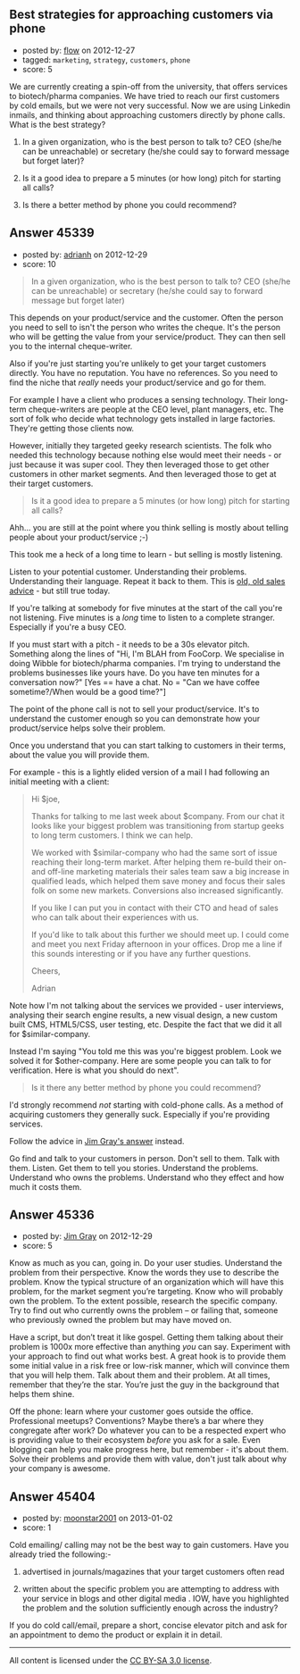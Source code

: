 ## Best strategies for approaching customers via phone

- posted by: [flow](https://stackexchange.com/users/-1/17377-flow) on 2012-12-27
- tagged: `marketing`, `strategy`, `customers`, `phone`
- score: 5

We are currently creating a spin-off from the university, that offers services to biotech/pharma companies. We have tried to reach our first customers by cold emails, but we were not very successful. Now we are using Linkedin inmails, and thinking about approaching customers directly by phone calls. What is the best strategy?

 1. In a given organization, who is the best person to talk to? CEO
    (she/he can be unreachable) or secretary (he/she could say to
    forward message but forget later)?
    
 2. Is it a good idea to prepare a 5 minutes (or how long) pitch for
        starting all calls?
 3. Is there a better method by phone you could recommend?



## Answer 45339

- posted by: [adrianh](https://stackexchange.com/users/-1/4599-adrianh) on 2012-12-29
- score: 10

<blockquote>
  <p>In a given organization, who is the best person to talk to? CEO
  (she/he can be unreachable) or secretary (he/she could say to forward
  message but forget later)</p>
</blockquote>

<p>This depends on your product/service and the customer. Often the person you need to sell to isn't the person who writes the cheque. It's the person who will be getting the value from your service/product. They can then sell you to the internal cheque-writer.</p>

<p>Also if you're just starting you're unlikely to get your target customers directly. You have no reputation. You have no references. So you need to find the niche that <em>really</em> needs your product/service and go for them.</p>

<p>For example I have a client who produces a sensing technology. Their long-term cheque-writers are people at the CEO level, plant managers, etc. The sort of folk who decide what technology gets installed in large factories. They're getting those clients now.</p>

<p>However, initially they targeted geeky research scientists. The folk who needed this technology because nothing else would meet their needs - or just because it was super cool. They then leveraged those to get other customers in other market segments. And then leveraged those to get at their target customers.</p>

<blockquote>
  <p>Is it a good idea to prepare a 5 minutes (or how long) pitch for
  starting all calls?</p>
</blockquote>

<p>Ahh... you are still at the point where you think selling is mostly about telling people about your product/service ;-) </p>

<p>This took me a heck of a long time to learn - but selling is mostly listening.</p>

<p>Listen to your potential customer. Understanding their problems. Understanding their language. Repeat it back to them. This is <a href="http://mikecanex.wordpress.com/2012/12/26/1922-follow-this-rule-if-you-want-to-be-popular/">old, old sales advice</a> - but still true today.</p>

<p>If you're talking at somebody for five minutes at the start of the call you're not listening. Five minutes is a <em>long</em> time to listen to a complete stranger. Especially if you're a busy CEO. </p>

<p>If you must start with a pitch - it needs to be a 30s elevator pitch. Something along the lines of "Hi, I'm BLAH from FooCorp. We specialise in doing Wibble for biotech/pharma companies. I'm trying to understand the problems businesses like yours have. Do you have ten minutes for a conversation now?" [Yes == have a chat. No = "Can we have coffee sometime?/When would be a good time?"] </p>

<p>The point of the phone call is not to sell your product/service. It's to understand the customer enough so you can demonstrate how your product/service helps solve their problem.</p>

<p>Once you understand that you can start talking to customers in their terms, about the value you will provide them. </p>

<p>For example - this is a lightly elided version of a mail I had following an initial meeting with a client:</p>

<blockquote>
  <p>Hi $joe,</p>
  
  <p>Thanks for talking to me last week about $company. From our chat it
  looks like your biggest problem was transitioning from startup geeks
  to long term customers. I think we can help.</p>
  
  <p>We worked with $similar-company who had the same sort of issue
  reaching their long-term market. After helping them re-build their on-
  and off-line marketing materials their sales team saw a big increase
  in qualified leads, which helped them save money and focus their sales
  folk on some new markets. Conversions also increased significantly.</p>
  
  <p>If you like I can put you in contact with their CTO and head of sales
  who can talk about their experiences with us.</p>
  
  <p>If you'd like to talk about this further we should meet up. I could
  come and meet you next Friday afternoon in your offices. Drop me a
  line if this sounds interesting or if you have any further questions.</p>
  
  <p>Cheers,</p>
  
  <p>Adrian</p>
</blockquote>

<p>Note how I'm not talking about the services we provided - user interviews, analysing their search engine results, a new visual design, a new custom built CMS, HTML5/CSS, user testing, etc. Despite the fact that we did it all for $similar-company.</p>

<p>Instead I'm saying "You told me this was you're biggest problem. Look we solved it for $other-company. Here are some people you can talk to for verification. Here is what you should do next".</p>

<blockquote>
  <p>Is it there any better method by phone you could recommend?</p>
</blockquote>

<p>I'd strongly recommend <em>not</em> starting with cold-phone calls. As a method of acquiring customers they generally suck. Especially if you're providing services.</p>

<p>Follow the advice in <a href="http://answers.onstartups.com/a/45336/4599">Jim Gray's answer</a> instead.</p>

<p>Go find and talk to your customers in person. Don't sell to them. Talk with them. Listen. Get them to tell you stories. Understand the problems. Understand who owns the problems. Understand who they effect and how much it costs them. </p>



## Answer 45336

- posted by: [Jim Gray](https://stackexchange.com/users/-1/22047-jim-gray) on 2012-12-29
- score: 5

Know as much as you can, going in. Do your user studies. Understand the problem from their perspective. Know the words they use to describe the problem. Know the typical structure of an organization which will have this problem, for the market segment you’re targeting. Know who will probably own the problem. To the extent possible, research the specific company. Try to find out who currently owns the problem – or failing that, someone who previously owned the problem but may have moved on.

Have a script, but don’t treat it like gospel. Getting them talking about their problem is 1000x more effective than anything *you* can say. Experiment with your approach to find out what works best. A great hook is to provide them some initial value in a risk free or low-risk manner, which will convince them that you will help them. Talk about them and their problem. At all times, remember that they’re the star. You’re just the guy in the background that helps them shine.

Off the phone: learn where your customer goes outside the office. Professional meetups? Conventions? Maybe there’s a bar where they congregate after work? Do whatever you can to be a respected expert who is providing value to their ecosystem *before* you ask for a sale. Even blogging can help you make progress here, but remember - it's about them. Solve their problems and provide them with value, don't just talk about why your company is awesome.



## Answer 45404

- posted by: [moonstar2001](https://stackexchange.com/users/-1/22342-moonstar2001) on 2013-01-02
- score: 1

Cold emailing/ calling may not be the best way to gain customers. Have you already tried the following:-

1. advertised in journals/magazines that your target customers often read

2. written about the specific problem you are attempting to address with your service in blogs and other digital media . IOW, have you highlighted the problem and the solution sufficiently enough across the industry?


If you do  cold call/email, prepare a short, concise elevator pitch and ask for an appointment to demo the product or explain it in detail. 




---

All content is licensed under the [CC BY-SA 3.0 license](https://creativecommons.org/licenses/by-sa/3.0/).

